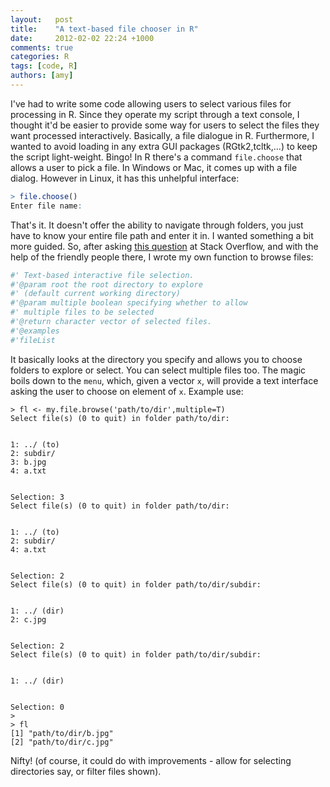 ```yaml
---
layout:   post
title:    "A text-based file chooser in R"
date:     2012-02-02 22:24 +1000
comments: true
categories: R
tags: [code, R]
authors: [amy]
---
```


I've had to write some code allowing users to select various files for processing in R. Since they operate my script through a text console, I thought it'd be easier to provide some way for users to select the files they want processed interactively. Basically, a file dialogue in R. Furthermore, I wanted to avoid loading in any extra GUI packages (RGtk2,tcltk,...) to keep the script light-weight. Bingo! In R there's a command `file.choose` that allows a user to pick a file. In Windows or Mac, it comes up with a file dialog. However in Linux, it has this unhelpful interface:

~~~ r
> file.choose()
Enter file name:
~~~

That's it. It doesn't offer the ability to navigate through folders, you just have to know your entire file path and enter it in. I wanted something a bit more guided. So, after asking [this question](http://stackoverflow.com/questions/9122600/r-command-line-file-dialog-similar-to-file-choose) at Stack Overflow, and with the help of the friendly people there, I wrote my own function to browse files:

~~~ r
#' Text-based interactive file selection.
#'@param root the root directory to explore
#' (default current working directory)
#'@param multiple boolean specifying whether to allow 
#' multiple files to be selected
#'@return character vector of selected files.
#'@examples 
#'fileList
~~~

It basically looks at the directory you specify and allows you to choose folders to explore or select. You can select multiple files too. The magic boils down to the `menu`, which, given a vector `x`, will provide a text interface asking the user to choose on element of `x`. Example use:

~~~
> fl <- my.file.browse('path/to/dir',multiple=T)
Select file(s) (0 to quit) in folder path/to/dir:


1: ../ (to)
2: subdir/
3: b.jpg
4: a.txt


Selection: 3
Select file(s) (0 to quit) in folder path/to/dir:


1: ../ (to)
2: subdir/
4: a.txt


Selection: 2
Select file(s) (0 to quit) in folder path/to/dir/subdir:


1: ../ (dir)
2: c.jpg


Selection: 2
Select file(s) (0 to quit) in folder path/to/dir/subdir:


1: ../ (dir)


Selection: 0
>
> fl
[1] "path/to/dir/b.jpg"
[2] "path/to/dir/c.jpg"
~~~

Nifty! (of course, it could do with improvements - allow for selecting directories say, or filter files shown).
